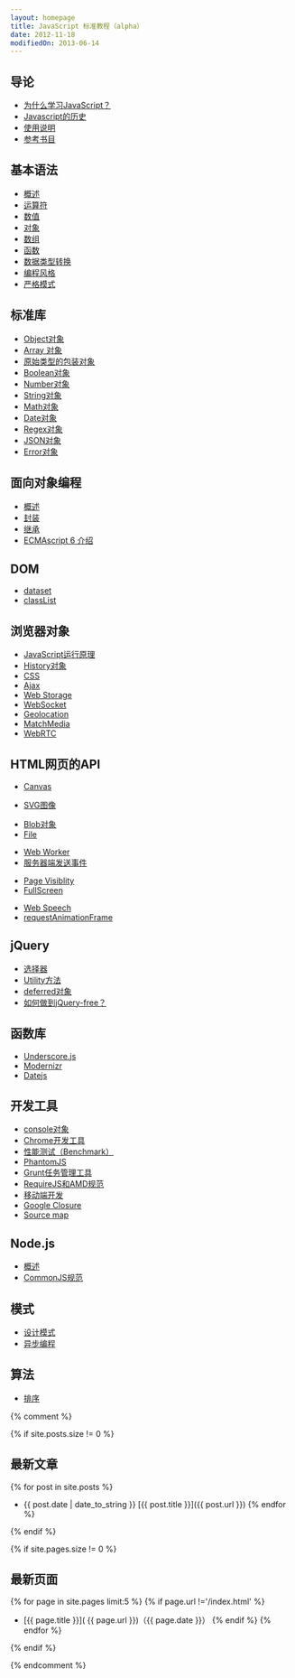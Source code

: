 ```yaml
---
layout: homepage
title: JavaScript 标准教程（alpha）
date: 2012-11-18
modifiedOn: 2013-06-14
---
```


<h2 id="introduction">导论</h2>

- [为什么学习JavaScript？](introduction/why.html)
- [Javascript的历史](introduction/history.html)
- [使用说明](introduction/instruction.html)
- [参考书目](introduction/bibliography.html)

<h2 id="grammar">基本语法</h2>

- [概述](grammar/basic.html)
- [运算符](grammar/operator.html)
- [数值](grammar/number.html)
- [对象](grammar/object.html)
- [数组](grammar/array.html)
- [函数](grammar/function.html)
- [数据类型转换](grammar/conversion.html)
- [编程风格](grammar/style.html)
- [严格模式](grammar/strict.html)

<h2 id="stdlib">标准库</h2>

- [Object对象](stdlib/object.html)
- [Array 对象](stdlib/array.html)
- [原始类型的包装对象](stdlib/wrapper.html)
- [Boolean对象](stdlib/boolean.html)
- [Number对象](stdlib/number.html)
- [String对象](stdlib/string.html)
- [Math对象](stdlib/math.html)
- [Date对象](stdlib/date.html)
- [Regex对象](stdlib/regex.html)
- [JSON对象](stdlib/json.html)
- [Error对象](stdlib/error.html)

<h2 id="oop">面向对象编程</h2>

- [概述](oop/basic.html)
- [封装](oop/encapsulation.html)
- [继承](oop/inheritance.html)
- [ECMAscript 6 介绍](oop/ecmascript6.html)

<h2 id="dom">DOM</h2>

* [dataset](dom/dataset.html)
* [classList](dom/classlist.html)

<h2 id="bom">浏览器对象</h2>

- [JavaScript运行原理](bom/engine.html)
- [History对象](bom/history.html)
- [CSS](bom/css.html)
- [Ajax](bom/ajax.html)
- [Web Storage](bom/webstorage.html)
- [WebSocket](bom/websocket.html)
- [Geolocation](bom/geolocation.html)
- [MatchMedia](bom/matchmedia.html)
- [WebRTC](bom/webrtc.html)

<h2 id="htmlapi">HTML网页的API</h2>

* [Canvas](htmlapi/canvas.html)
- [SVG图像](htmlapi/svg.html)
* [Blob对象](htmlapi/blob.html)
* [File](htmlapi/file.html)
- [Web Worker](htmlapi/webworker.html)
- [服务器端发送事件](htmlapi/eventsource.html)
* [Page Visiblity](htmlapi/pagevisibility.html)
* [FullScreen](htmlapi/fullscreen.html)
- [Web Speech](htmlapi/webspeech.html)
- [requestAnimationFrame](htmlapi/requestanimationframe.html)

<h2 id="jquery">jQuery</h2>

- [选择器](jquery/selector.html)
- [Utility方法](jquery/utility.html)
- [deferred对象](jquery/deferred.html)
- [如何做到jQuery-free？](jquery/jquery-free.html)

<h2 id="library">函数库</h2>

- [Underscore.js](library/underscore.html)
- [Modernizr](library/modernizr.html)
- [Datejs](library/datejs.html)

<h2 id="tool">开发工具</h2>

- [console对象](tool/console.html)
- [Chrome开发工具](tool/chrome.html)
- [性能测试（Benchmark）](tool/benchmark.html)
- [PhantomJS](tool/phantomjs.html)
- [Grunt任务管理工具](tool/grunt.html)
- [RequireJS和AMD规范](tool/requirejs.html)
- [移动端开发](tool/mobile.html)
- [Google Closure](tool/closure.html)
- [Source map](tool/sourcemap.html)

<h2 id="nodejs">Node.js</h2>

- [概述](nodejs/basic.html)
- [CommonJS规范](nodejs/commonjs.html)

<h2 id="pattern">模式</h2>

- [设计模式](pattern/designpattern.html)
- [异步编程](pattern/asynchronous.html)

<h2 id="algorithm">算法</h2>

* [排序](algorithm/sorting.html)

{% comment %}

{% if site.posts.size != 0 %}

## 最新文章

{% for post in site.posts %}
* {{ post.date | date_to_string }} [{{ post.title }}]({{ post.url }})
{% endfor %}

{% endif %}

{% if site.pages.size != 0 %}

## 最新页面

{% for page in site.pages limit:5 %}
{% if page.url !='/index.html' %}
* [{{ page.title }}]( {{ page.url }})（{{ page.date }}）
{% endif %}
{% endfor %}

{% endif %}

{% endcomment %}

